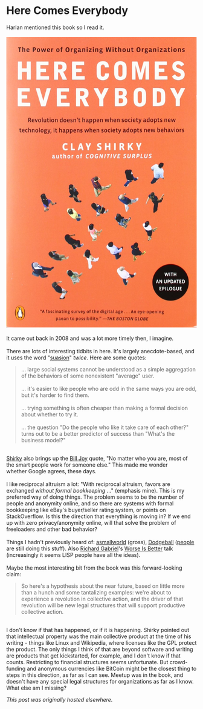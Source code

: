 # Here Comes Everybody

<div>
<p>Harlan mentioned this book so I read it.<br>
<br>
<a href="http://www.amazon.com/Here-Comes-Everybody-Organizing-Organizations/dp/0143114948"><img class="aligncenter size-medium wp-image-893" src="herecomeseverybody.jpg" alt="herecomeseverybody"></a><br>
<br>
It came out back in 2008 and was a lot more timely then, I imagine.<br>
<br>
There are lots of interesting tidbits in here. It's largely anecdote-based, and it uses the word "<a href="http://dictionary.reference.com/browse/suasion">suasion</a>" <em>twice</em>. Here are some quotes:<br>
</p>
<blockquote>... large social systems cannot be understood as a simple aggregation of the behaviors of some nonexistent "average" user.<br>
<br>
... it's easier to like people who are odd in the same ways you are odd, but it's harder to find them.<br>
<br>
... trying something is often cheaper than making a formal decision about whether to try it.<br>
<br>
... the question "Do the people who like it take care of each other?" turns out to be a better predictor of success than "What's the business model?"</blockquote>
<br>
<a href="http://en.wikipedia.org/wiki/Clay_Shirky">Shirky</a> also brings up the <a href="http://en.wikipedia.org/wiki/Bill_Joy">Bill Joy</a> quote, "No matter who you are, most of the smart people work for someone else." This made me wonder whether&#160;Google agrees, these days.<br>
<br>
I like reciprocal altruism a lot: "With reciprocal altruism, favors are exchanged <em>without formal bookkeeping</em> ..." (emphasis mine). This is my preferred way of doing things. The problem seems to be the number of people and anonymity online, and so there are systems with formal bookkeeping like eBay's buyer/seller rating system, or points on StackOverflow. Is this the direction that everything is moving in? If we end up with zero privacy/anonymity online, will that solve the problem of freeloaders and other bad behavior?<br>
<br>
Things I hadn't previously heard of: <a href="https://www.asmallworld.com/">asmallworld</a> (gross), <a href="http://en.wikipedia.org/wiki/Dodgeball_(service)">Dodgeball</a> (<a href="http://www.socialradar.com/">people</a> are still doing this stuff). Also <a href="http://en.wikipedia.org/wiki/Richard_P._Gabriel">Richard Gabriel</a>'s <a href="http://www.dreamsongs.com/WIB.html">Worse Is Better</a> talk (increasingly it seems LISP people have all the ideas).<br>
<br>
Maybe the most interesting bit from the book was this forward-looking claim:<br>
<blockquote id="question">So here's a hypothesis about the near future, based on little more than a hunch and some tantalizing examples: we're about to experience a revolution in collective action, and the driver of that revolution will be new legal structures that will support productive collective action.</blockquote>
<br>
I don't know if that has happened, or if it is happening. Shirky pointed out that intellectual property was the main collective product at the time of his writing - things like Linux and Wikipedia, where licenses like the GPL protect the product. The only things I think of that are beyond software and writing are products that get kickstarted, for example, and I don't know if that counts. Restricting to financial structures seems unfortunate. But crowd-funding and anonymous currencies like BitCoin might be the closest thing to steps in this direction, as far as I can see. Meetup was in the book, and doesn't have any special legal structures for organizations as far as I know. What else am I missing?<br>
</div>


*This post was originally hosted elsewhere.*

